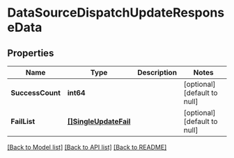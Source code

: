 # DataSourceDispatchUpdateResponseData

## Properties
Name | Type | Description | Notes
------------ | ------------- | ------------- | -------------
**SuccessCount** | **int64** |  | [optional] [default to null]
**FailList** | [**[]SingleUpdateFail**](single_update_fail.md) |  | [optional] [default to null]

[[Back to Model list]](../README.md#documentation-for-models) [[Back to API list]](../README.md#documentation-for-api-endpoints) [[Back to README]](../README.md)


